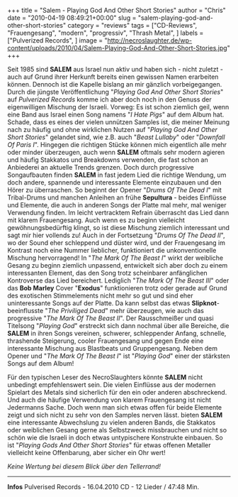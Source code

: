 +++
title = "Salem - Playing God And Other Short Stories"
author = "Chris"
date = "2010-04-19 08:49:21+00:00"
slug = "salem-playing-god-and-other-short-stories"
category = "reviews"
tags = ["CD-Reviews", "Frauengesang", "modern", "progressiv", "Thrash Metal", ]
labels = ["Pulverized Records", ]
image = "http://necroslaughter.de/wp-content/uploads/2010/04/Salem-Playing-God-And-Other-Short-Stories.jpg"
+++

Seit 1985 sind **SALEM** aus Israel nun aktiv und haben sich - nicht zuletzt - auch auf Grund ihrer Herkunft bereits einen gewissen Namen erarbeiten können. Dennoch ist die Kapelle bislang an mir gänzlich vorbeigegangen. Durch die jüngste Veröffentlichung "_Playing God And Other Short Stories_" auf _Pulverized Records_ komme ich aber doch noch in den Genuss der eigenwilligen Mischung der Israeli. Vorweg: Es ist schon ziemlich geil, wenn eine Band aus Israel einen Song namens "_I Hate Pigs_" auf dem Album hat. Schade, dass es eines der vielen unnützen Samples ist, die meiner Meinung nach zu häufig und ohne wirklichen Nutzen auf "_Playing God And Other Short Stories_" gelandet sind, wie z.B. auch "_Beast Lullaby_" oder "_Downfall Of Paris I_".
Hingegen die richtigen Stücke können mich eigentlich alle mehr oder minder überzeugen, auch wenn **SALEM** oftmals sehr modern agieren und häufig Stakkatos und Breakdowns verwenden, die fast schon an Anbiederei an aktuelle Trends grenzen. Doch durch progressive Songaufbauten finden **SALEM** in fast jedem Lied die richtige Wendung, um doch andere, spannende und interessante Elemente einzubauen und den Hörer zu überraschen.
So beginnt der Opener "_Drums Of The Dead I_" mit Tribal-Drums und manchen Anleihen an frühe **Sepultura** - beides Einflüsse und Elemente, die auch in anderen Songs der Platte mal mehr, mal weniger Verwendung finden. Im leicht vertracktem Refrain überrascht das Lied dann mit klarem Frauengesang. Auch wenn es zu beginn vielleicht gewöhnungsbedürftig klingt, so ist diese Mischung ziemlich interessant und sagt mir hier vollends zu! Auch in der Fortsetzung "_Drums Of The Dead II_", wo der Sound eher schleppend und düster wird, und der Frauengesang im Kontrast noch eine Nummer lieblicher, funktioniert die unkonventionelle Mischung hervorragend!
In "_The Mark Of The Beast I_" wirkt der weibliche Gesang zu beginn ziemlich unpassend, entwickelt sich aber doch zu einem interessanten Element, das den Song trotz scheinbarer anfänglichen Kontroverse das Lied bereichert. Lediglich "_The Mark Of The Beast III_" oder das **Bob Marley** Cover "**Exodus**" funktionieren trotz oder gerade auf Grund des exotischen Stimmelements nicht mehr so gut und sind eher uninteressante Songs auf der Platte. Da kann selbst das etwas **Slipknot**-beeinflusste "_The Priviliged Dead_" mehr überzeugen, wie auch das progressive "_The Mark Of The Beast II_".
Der Rausschmeißer und quasi Titelsong "_Playing God_" erstreckt sich dann nochmal über alle Bereiche, die **SALEM** in ihren Songs vereinen, schwerer, schleppender Anfang, schnelle, thrashende Steigerung, cooler Frauengesang und gegen Ende eine interessante Mischung aus Blastbeats und Gruppengesang. Neben dem Opener und "_The Mark Of The Beast I_" ist "_Playing God_" einer der stärksten Songs auf dem Album!

Für den typischen Leser des NecroSlaughters könnte **SALEM** nicht unbedingt empfehlenswert sein. Die vielen Einflüsse aus der modernen Spielart des Metals sind sicherlich für den ein oder anderen abschreckend. Und auch die häufige Verwendung von klarem Frauengesang ist nicht Jedermanns Sache.
Doch wenn man sich etwas offen für beide Elemente zeigt und sich nicht zu sehr von den Samples nerven lässt. bieten **SALEM** eine interessante Abwechslung zu vielen anderen Bands, die Stakkatos oder weiblichen Gesang gerne als Selbstzweck missbrauchen und nicht so schön wie die Israeli in doch etwas untypischere Konstrukte einbauen. So ist "_Playing Gods And Other Short Stories_" für etwas offenen Metaller vielleicht keine Offenbarung, aber sicher ein Ohr wert!

_Keine Wertung bei diesem Blick über den Tellerrand!_



---
**Infos**
Pulverised Records - 16.04.2010
CD - 12 Lieder / 47:48 Min.
